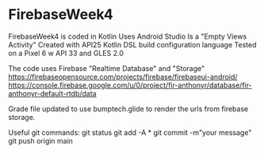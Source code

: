 # FirebaseWeek4
FirebaseWeek4 is coded in Kotlin
Uses Android Studio
Is a "Empty Views Activity"
Created with API25
Kotlin DSL build configuration language
Tested on a Pixel 6 w API 33 and GLES 2.0

The code uses Firebase "Realtime Database" and "Storage"
https://firebaseopensource.com/projects/firebase/firebaseui-android/
https://console.firebase.google.com/u/0/project/fir-anthonyr/database/fir-anthonyr-default-rtdb/data

Grade file updated to use bumptech.glide to render the urls from firebase storage.

Useful git commands: 
git status
git add -A *
git commit -m"your message"
git push origin main